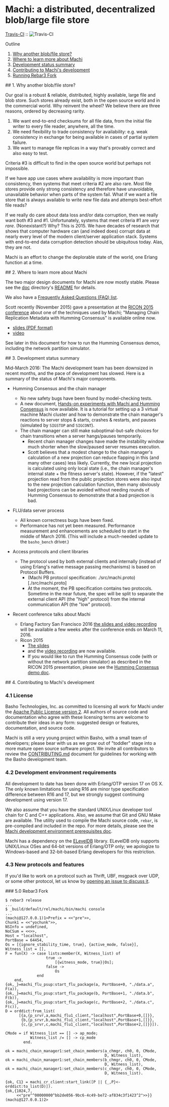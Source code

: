 # Machi: a distributed, decentralized blob/large file store

  [Travis-CI](http://travis-ci.org/basho/machi) :: ![Travis-CI](https://secure.travis-ci.org/basho/machi.png)

Outline

1. [Why another blob/file store?](#sec1)
2. [Where to learn more about Machi](#sec2)
3. [Development status summary](#sec3)
4. [Contributing to Machi's development](#sec4)
5. [Running Rebar3 Fork](#sec5)

<a name="sec1">
## 1. Why another blob/file store?

Our goal is a robust & reliable, distributed, highly available, large
file and blob store.  Such stores already exist, both in the open source world
and in the commercial world.  Why reinvent the wheel?  We believe
there are three reasons, ordered by decreasing rarity.

1. We want end-to-end checksums for all file data, from the initial
   file writer to every file reader, anywhere, all the time.
2. We need flexibility to trade consistency for availability:
   e.g. weak consistency in exchange for being available in cases
   of partial system failure.
3. We want to manage file replicas in a way that's provably correct
   and also easy to test.

Criteria #3 is difficult to find in the open source world but perhaps
not impossible.

If we have app use cases where availability is more important than
consistency, then systems that meet criteria #2 are also rare.
Most file stores provide only strong consistency and therefore
have unavoidable, unavailable behavior when parts of the system
fail.
What if we want a file store that is always available to write new
file data and attempts best-effort file reads?

If we really do care about data loss and/or data corruption, then we
really want both #3 and #1.  Unfortunately, systems that meet
criteria #1 are _very rare_.  (Nonexistant?)
Why?  This is 2015.  We have decades of research that shows
that computer hardware can (and
indeed does) corrupt data at nearly every level of the modern
client/server application stack.  Systems with end-to-end data
corruption detection should be ubiquitous today.  Alas, they are not.

Machi is an effort to change the deplorable state of the world, one
Erlang function at a time.

<a name="sec2">
## 2. Where to learn more about Machi

The two major design documents for Machi are now mostly stable.
Please see the [doc](./doc) directory's [README](./doc) for details.

We also have a
[Frequently Asked Questions (FAQ) list](./FAQ.md).

Scott recently (November 2015) gave a presentation at the
[RICON 2015 conference](http://ricon.io) about one of the techniques
used by Machi; "Managing Chain Replication Metadata with
Humming Consensus" is available online now.
* [slides (PDF format)](http://ricon.io/speakers/slides/Scott_Fritchie_Ricon_2015.pdf)
* [video](https://www.youtube.com/watch?v=yR5kHL1bu1Q)

See later in this document for how to run the Humming Consensus demos,
including the network partition simulator.

<a name="sec3">
## 3. Development status summary

Mid-March 2016: The Machi development team has been downsized in
recent months, and the pace of development has slowed.  Here is a
summary of the status of Machi's major components.

* Humming Consensus and the chain manager
  * No new safety bugs have been found by model-checking tests.
  * A new document,
    [Hands-on experiments with Machi and Humming Consensus](doc/humming-consensus-demo.md)
    is now available.  It is a tutorial for setting up a 3 virtual
    machine Machi cluster and how to demonstrate the chain manager's
    reactions to server stops & starts, crashes & restarts, and pauses
    (simulated by `SIGSTOP` and `SIGCONT`).
  * The chain manager can still make suboptimal-but-safe choices for
    chain transitions when a server hangs/pauses temporarily.
    * Recent chain manager changes have made the instability window
      much shorter when the slow/paused server resumes execution.
    * Scott believes that a modest change to the chain manager's
      calculation of a new projection can reduce flapping in this (and
      many other cases) less likely.  Currently, the new local
      projection is calculated using only local state (i.e., the chain
      manager's internal state + the fitness server's state).
      However, if the "latest" projection read from the public
      projection stores were also input to the new projection
      calculation function, then many obviously bad projections can be
      avoided without needing rounds of Humming Consensus to
      demonstrate that a bad projection is bad.

* FLU/data server process
  * All known correctness bugs have been fixed.
  * Performance has not yet been measured.  Performance measurement
    and enhancements are scheduled to start in the middle of March 2016.
    (This will include a much-needed update to the `basho_bench` driver.)

* Access protocols and client libraries
  * The protocol used by both external clients and internally (instead
    of using Erlang's native message passing mechanisms) is based on
    Protocol Buffers.
    * (Machi PB protocol specification: ./src/machi.proto)[./src/machi.proto]
    * At the moment, the PB specification contains two protocols.
      Sometime in the near future, the spec will be split to separate
      the external client API (the "high" protocol) from the internal
      communication API (the "low" protocol).

* Recent conference talks about Machi
  * Erlang Factory San Francisco 2016
    [the slides and video recording](http://www.erlang-factory.com/sfbay2016/scott-lystig-fritchie)
    will be available a few weeks after the conference ends on March
    11, 2016.
  * Ricon 2015
    * [The slides](http://ricon.io/archive/2015/slides/Scott_Fritchie_Ricon_2015.pdf)
    * and the [video recording](https://www.youtube.com/watch?v=yR5kHL1bu1Q&index=13&list=PL9Jh2HsAWHxIc7Tt2M6xez_TOP21GBH6M)
    are now available.
    * If you would like to run the Humming Consensus code (with or without
    the network partition simulator) as described in the RICON 2015
    presentation, please see the
    [Humming Consensus demo doc](./doc/humming_consensus_demo.md).

<a name="sec4">
## 4. Contributing to Machi's development

### 4.1 License

Basho Technologies, Inc. as committed to licensing all work for Machi
under the
[Apache Public License version 2](./LICENSE).  All authors of source code
and documentation who agree with these licensing terms are welcome to
contribute their ideas in any form: suggested design or features,
documentation, and source code.

Machi is still a very young project within Basho, with a small team of
developers; please bear with us as we grow out of "toddler" stage into
a more mature open source software project.
We invite all contributors to review the
[CONTRIBUTING.md](./CONTRIBUTING.md) document for guidelines for
working with the Basho development team.

### 4.2 Development environment requirements

All development to date has been done with Erlang/OTP version 17 on OS
X.  The only known limitations for using R16 are minor type
specification difference between R16 and 17, but we strongly suggest
continuing development using version 17.

We also assume that you have the standard UNIX/Linux developer
tool chain for C and C++ applications.  Also, we assume
that Git and GNU Make are available.
The utility used to compile the Machi source code,
`rebar`, is pre-compiled and included in the repo.
For more details, please see the
[Machi development environment prerequisites doc](./doc/dev-prerequisites.md).

Machi has a dependency on the
[ELevelDB](https://github.com/basho/eleveldb) library.  ELevelDB only
supports UNIX/Linux OSes and 64-bit versions of Erlang/OTP only; we
apologize to Windows-based and 32-bit-based Erlang developers for this
restriction.

### 4.3 New protocols and features

If you'd like to work on a protocol such as Thrift, UBF,
msgpack over UDP, or some other protocol, let us know by
[opening an issue to discuss it](./issues/new).

<a name="sec5">
### 5.0 Rebar3 Fork

```
$ rebar3 release
...
$ _build/default/rel/machi/bin/machi console
...
(machi@127.0.0.1)1>Prefix = <<"pre">>,
Chunk1 = <<"yochunk">>,
NSInfo = undefined,
NoCSum = <<>>,
Host = "localhost",
PortBase = 64454,
Os = [{ignore_stability_time, true}, {active_mode, false}],
Witness_list = [],
F = fun(X) -> case lists:member(X, Witness_list) of
                  true ->
                      [{witness_mode, true}|Os];
                  false ->
                      Os
              end
    end,
{ok,_}=machi_flu_psup:start_flu_package(a, PortBase+0, "./data.a", F(a)),
{ok,_}=machi_flu_psup:start_flu_package(b, PortBase+1, "./data.b", F(b)),
{ok,_}=machi_flu_psup:start_flu_package(c, PortBase+2, "./data.c", F(c)),
D = orddict:from_list(
      [{a,{p_srvr,a,machi_flu1_client,"localhost",PortBase+0,[]}},
       {b,{p_srvr,b,machi_flu1_client,"localhost",PortBase+1,[]}},
       {c,{p_srvr,c,machi_flu1_client,"localhost",PortBase+2,[]}}]).

CMode = if Witness_list == [] -> ap_mode;
           Witness_list /= [] -> cp_mode
        end.

ok = machi_chain_manager1:set_chain_members(a_chmgr, ch0, 0, CMode,
                                            D, Witness_list),
ok = machi_chain_manager1:set_chain_members(b_chmgr, ch0, 0, CMode,
                                            D, Witness_list),
ok = machi_chain_manager1:set_chain_members(c_chmgr, ch0, 0, CMode,
                                            D, Witness_list).

{ok, C1} = machi_cr_client:start_link([P || {_,P}<-orddict:to_list(D)]).
{ok,{1024,7,
     <<"pre^^00000000^bb2de056-9bc6-4c49-be72-af834c3f1423^2">>}}
(machi@127.0.0.1)2>
```

